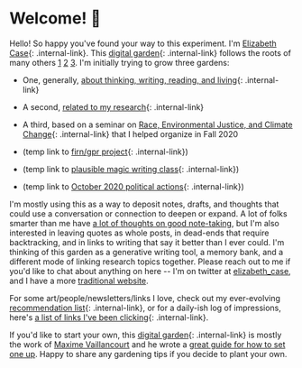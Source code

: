 

# Welcome! 🌱

Hello! So happy you've found your way to this experiment. I'm [Elizabeth Case](/about){: .internal-link}. This [digital garden](/digitalgardens){: .internal-link} follows the roots of many others [1](https://nesslabs.com/mind-garden) [2](https://nadiaeghbal.com/) [3](https://twitter.com/Mappletons/status/1250532315459194880).  I'm initially trying to grow three gardens:

+ One, generally, [about thinking, writing, reading, and living](/birdseyeview){: .internal-link}

+ A second, [related to my research](/researchoverview){: .internal-link}

+ A third, based on a seminar on [Race, Environmental Justice, and Climate Change](/race_ej_cc_seminar/syllabusrejcc){: .internal-link} that I helped organize in Fall 2020

+ (temp link to [firn/gpr project](/FirnGPRProjWNanna/MainQuestions){: .internal-link})

+ (temp link to [plausible magic writing class](/plausiblemagic/main){: .internal-link})

+ (temp link to [October 2020 political actions](/PoliticalActionOct2020/landingpage){: .internal-link})

I'm mostly using this as a way to deposit notes, drafts, and thoughts that could use a conversation or connection to deepen or expand. A lot of folks smarter than me have [a lot of thoughts on good note-taking](https://notes.andymatuschak.org/About_these_notes?stackedNotes=z3SjnvsB5aR2ddsycyXofbYR7fCxo7RmKW2be), but I'm also interested in leaving quotes as whole posts, in dead-ends that require backtracking, and in links to writing that say it better than I ever could. I'm thinking of this garden as a generative writing tool, a memory bank, and a different mode of linking research topics together. Please reach out to me if you'd like to chat about anything on here -- I'm on twitter at [elizabeth_case](https://www.twitter.com/elizabeth_case), and I have a more [traditional website](https://elizabethcase.github.io/).

For some art/people/newsletters/links I love, check out my ever-evolving [recommendation list](/linklist){: .internal-link}, or for a daily-ish log of impressions, here's [a list of links I've been clicking](/lookedattoday){: .internal-link}.

If you'd like to start your own, this [digital garden](/digitalgardens){: .internal-link} is mostly the work of [Maxime Vaillancourt](https://maximevaillancourt.com/) and he wrote a [great guide for how to set one up](https://maximevaillancourt.com/blog/setting-up-your-own-digital-garden-with-jekyll). Happy to share any gardening tips if you decide to plant your own.
